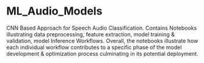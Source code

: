 # ML_Audio_Models

CNN Based Approach for Speech Audio Classification. Contains Notebooks illustrating data preprocessing, feature extraction, model training & validation, model Inference Workflows. Overall, the notebooks illustrate how each individual workflow contributes to a specific phase of the model development & optimization process culminating in its potential deployment. 
